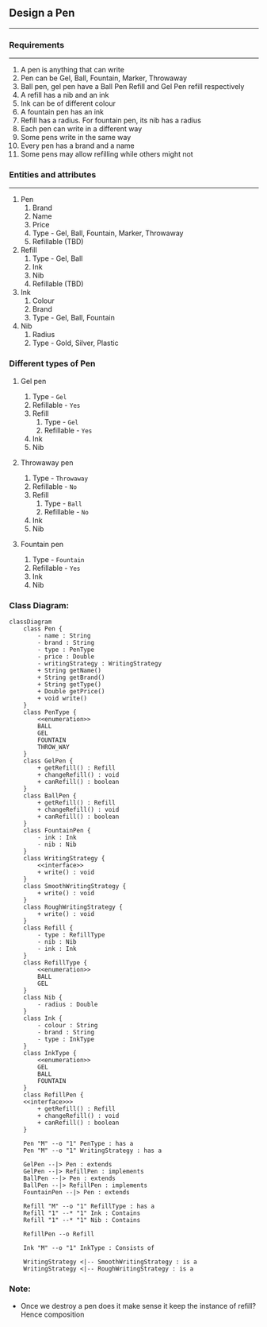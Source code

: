## Design a Pen

<hr>

### Requirements

<hr>

1. A pen is anything that can write
2. Pen can be Gel, Ball, Fountain, Marker, Throwaway 
3. Ball pen, gel pen have a Ball Pen Refill and Gel Pen refill respectively
4. A refill has a nib and an ink
5. Ink can be of different colour
6. A fountain pen has an ink
7. Refill has a radius. For fountain pen, its nib has a radius
8. Each pen can write in a different way
9. Some pens write in the same way
10. Every pen has a brand and a name
11. Some pens may allow refilling while others might not

### Entities and attributes

<hr>

1. Pen
   1. Brand
   2. Name
   3. Price
   4. Type - Gel, Ball, Fountain, Marker, Throwaway
   5. Refillable (TBD)
2. Refill
   1. Type - Gel, Ball
   2. Ink
   3. Nib
   4. Refillable (TBD)
3. Ink
   1. Colour
   2. Brand
   3. Type - Gel, Ball, Fountain
4. Nib
   1. Radius
   2. Type - Gold, Silver, Plastic

### Different types of Pen

1. Gel pen
   1. Type - `Gel`
   2. Refillable - `Yes`
   3. Refill
      1. Type - `Gel`
      2. Refillable - `Yes`
   4. Ink
   5. Nib
   
2. Throwaway pen
    1. Type - `Throwaway`
    2. Refillable - `No`
    3. Refill
        1. Type - `Ball`
        2. Refillable - `No`
    4. Ink
    5. Nib
   
3. Fountain pen
    1. Type - `Fountain`
    2. Refillable - `Yes`
    3. Ink
    4. Nib


### Class Diagram:
```mermaid
classDiagram
    class Pen {
        - name : String
        - brand : String
        - type : PenType
        - price : Double
        - writingStrategy : WritingStrategy
        + String getName()
        + String getBrand()
        + String getType()
        + Double getPrice()
        + void write()
    }
    class PenType {
        <<enumeration>>
        BALL
        GEL
        FOUNTAIN
        THROW_WAY
    }
    class GelPen {
        + getRefill() : Refill
        + changeRefill() : void
        + canRefill() : boolean
    }
    class BallPen {
        + getRefill() : Refill
        + changeRefill() : void
        + canRefill() : boolean
    } 
    class FountainPen {
        - ink : Ink
        - nib : Nib
    }
    class WritingStrategy {
        <<interface>>
        + write() : void
    }
    class SmoothWritingStrategy {
        + write() : void 
    }
    class RoughWritingStrategy {
        + write() : void 
    }
    class Refill {
        - type : RefillType
        - nib : Nib
        - ink : Ink
    }
    class RefillType {
        <<enumeration>>
        BALL
        GEL
    }
    class Nib {
        - radius : Double
    }
    class Ink {
        - colour : String
        - brand : String
        - type : InkType
    }
    class InkType {
        <<enumeration>>
        GEL
        BALL
        FOUNTAIN
    }
    class RefillPen {
    <<interface>>>
        + getRefill() : Refill
        + changeRefill() : void
        + canRefill() : boolean
    }
   
    Pen "M" --o "1" PenType : has a
    Pen "M" --o "1" WritingStrategy : has a
    
    GelPen --|> Pen : extends
    GelPen --|> RefillPen : implements
    BallPen --|> Pen : extends
    BallPen --|> RefillPen : implements
    FountainPen --|> Pen : extends
        
    Refill "M" --o "1" RefillType : has a
    Refill "1" --* "1" Ink : Contains
    Refill "1" --* "1" Nib : Contains
    
    RefillPen --o Refill
    
    Ink "M" --o "1" InkType : Consists of
    
    WritingStrategy <|-- SmoothWritingStrategy : is a
    WritingStrategy <|-- RoughWritingStrategy : is a
```

### Note:
* Once we destroy a pen does it make sense it keep the instance of refill? Hence composition